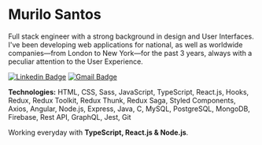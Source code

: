 # Murilo Santos

Full stack engineer with a strong background in design and User Interfaces. I've been developing web applications for national, as well as worldwide companies—from London to New York—for the past 3 years, always with a peculiar attention to the User Experience.

[![Linkedin Badge](https://img.shields.io/badge/-Murilo%20Santos-231f20?style=flat-square&logo=Linkedin&logoColor=white&link=https://www.linkedin.com/in/giovannalinda)](https://www.linkedin.com/in/muhhx) 
[![Gmail Badge](https://img.shields.io/badge/-muriloue@gmail.com-231f20?style=flat-square&logo=Gmail&logoColor=white&link=mailto:muriloue@gmail.com)](mailto:muriloue@gmail.com)

<strong>Technologies:</strong> HTML, CSS, Sass, JavaScript, TypeScript, React.js, Hooks, Redux, Redux Toolkit, Redux Thunk, Redux Saga, Styled Components, Axios, Angular, Node.js, Express, Java, C, MySQL, PostgreSQL, MongoDB, Firebase, Rest API, GraphQL, Jest, Git

Working everyday with <strong>TypeScript, React.js & Node.js</strong>.

